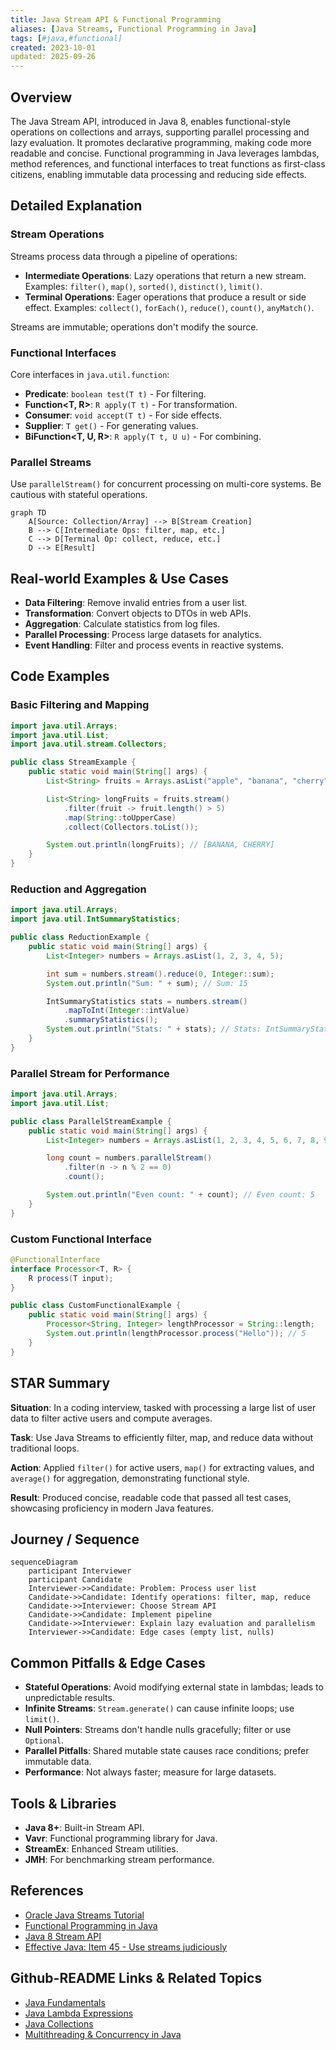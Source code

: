```yaml
---
title: Java Stream API & Functional Programming
aliases: [Java Streams, Functional Programming in Java]
tags: [#java,#functional]
created: 2023-10-01
updated: 2025-09-26
---
```


## Overview

The Java Stream API, introduced in Java 8, enables functional-style operations on collections and arrays, supporting parallel processing and lazy evaluation. It promotes declarative programming, making code more readable and concise. Functional programming in Java leverages lambdas, method references, and functional interfaces to treat functions as first-class citizens, enabling immutable data processing and reducing side effects.

## Detailed Explanation

### Stream Operations

Streams process data through a pipeline of operations:

- **Intermediate Operations**: Lazy operations that return a new stream. Examples: `filter()`, `map()`, `sorted()`, `distinct()`, `limit()`.
- **Terminal Operations**: Eager operations that produce a result or side effect. Examples: `collect()`, `forEach()`, `reduce()`, `count()`, `anyMatch()`.

Streams are immutable; operations don't modify the source.

### Functional Interfaces

Core interfaces in `java.util.function`:

- **Predicate<T>**: `boolean test(T t)` - For filtering.
- **Function<T, R>**: `R apply(T t)` - For transformation.
- **Consumer<T>**: `void accept(T t)` - For side effects.
- **Supplier<T>**: `T get()` - For generating values.
- **BiFunction<T, U, R>**: `R apply(T t, U u)` - For combining.

### Parallel Streams

Use `parallelStream()` for concurrent processing on multi-core systems. Be cautious with stateful operations.

```mermaid
graph TD
    A[Source: Collection/Array] --> B[Stream Creation]
    B --> C[Intermediate Ops: filter, map, etc.]
    C --> D[Terminal Op: collect, reduce, etc.]
    D --> E[Result]
```

## Real-world Examples & Use Cases

- **Data Filtering**: Remove invalid entries from a user list.
- **Transformation**: Convert objects to DTOs in web APIs.
- **Aggregation**: Calculate statistics from log files.
- **Parallel Processing**: Process large datasets for analytics.
- **Event Handling**: Filter and process events in reactive systems.

## Code Examples

### Basic Filtering and Mapping
```java
import java.util.Arrays;
import java.util.List;
import java.util.stream.Collectors;

public class StreamExample {
    public static void main(String[] args) {
        List<String> fruits = Arrays.asList("apple", "banana", "cherry", "date");

        List<String> longFruits = fruits.stream()
            .filter(fruit -> fruit.length() > 5)
            .map(String::toUpperCase)
            .collect(Collectors.toList());

        System.out.println(longFruits); // [BANANA, CHERRY]
    }
}
```

### Reduction and Aggregation
```java
import java.util.Arrays;
import java.util.IntSummaryStatistics;

public class ReductionExample {
    public static void main(String[] args) {
        List<Integer> numbers = Arrays.asList(1, 2, 3, 4, 5);

        int sum = numbers.stream().reduce(0, Integer::sum);
        System.out.println("Sum: " + sum); // Sum: 15

        IntSummaryStatistics stats = numbers.stream()
            .mapToInt(Integer::intValue)
            .summaryStatistics();
        System.out.println("Stats: " + stats); // Stats: IntSummaryStatistics{count=5, sum=15, min=1, max=5, average=3.000000}
    }
}
```

### Parallel Stream for Performance
```java
import java.util.Arrays;
import java.util.List;

public class ParallelStreamExample {
    public static void main(String[] args) {
        List<Integer> numbers = Arrays.asList(1, 2, 3, 4, 5, 6, 7, 8, 9, 10);

        long count = numbers.parallelStream()
            .filter(n -> n % 2 == 0)
            .count();

        System.out.println("Even count: " + count); // Even count: 5
    }
}
```

### Custom Functional Interface
```java
@FunctionalInterface
interface Processor<T, R> {
    R process(T input);
}

public class CustomFunctionalExample {
    public static void main(String[] args) {
        Processor<String, Integer> lengthProcessor = String::length;
        System.out.println(lengthProcessor.process("Hello")); // 5
    }
}
```

## STAR Summary

**Situation**: In a coding interview, tasked with processing a large list of user data to filter active users and compute averages.

**Task**: Use Java Streams to efficiently filter, map, and reduce data without traditional loops.

**Action**: Applied `filter()` for active users, `map()` for extracting values, and `average()` for aggregation, demonstrating functional style.

**Result**: Produced concise, readable code that passed all test cases, showcasing proficiency in modern Java features.

## Journey / Sequence

```mermaid
sequenceDiagram
    participant Interviewer
    participant Candidate
    Interviewer->>Candidate: Problem: Process user list
    Candidate->>Candidate: Identify operations: filter, map, reduce
    Candidate->>Interviewer: Choose Stream API
    Candidate->>Candidate: Implement pipeline
    Candidate->>Interviewer: Explain lazy evaluation and parallelism
    Interviewer->>Candidate: Edge cases (empty list, nulls)
```

## Common Pitfalls & Edge Cases

- **Stateful Operations**: Avoid modifying external state in lambdas; leads to unpredictable results.
- **Infinite Streams**: `Stream.generate()` can cause infinite loops; use `limit()`.
- **Null Pointers**: Streams don't handle nulls gracefully; filter or use `Optional`.
- **Parallel Pitfalls**: Shared mutable state causes race conditions; prefer immutable data.
- **Performance**: Not always faster; measure for large datasets.

## Tools & Libraries

- **Java 8+**: Built-in Stream API.
- **Vavr**: Functional programming library for Java.
- **StreamEx**: Enhanced Stream utilities.
- **JMH**: For benchmarking stream performance.

## References

- [Oracle Java Streams Tutorial](https://docs.oracle.com/javase/tutorial/collections/streams/)
- [Functional Programming in Java](https://www.baeldung.com/java-functional-programming)
- [Java 8 Stream API](https://www.javatpoint.com/java-8-stream)
- [Effective Java: Item 45 - Use streams judiciously](https://www.amazon.com/Effective-Java-Joshua-Bloch/dp/0134685997)

## Github-README Links & Related Topics

- [Java Fundamentals](../java-fundamentals/)
- [Java Lambda Expressions](../java-lambda-expressions/)
- [Java Collections](../java-collections/)
- [Multithreading & Concurrency in Java](../java-multithreading-and-concurrency/)